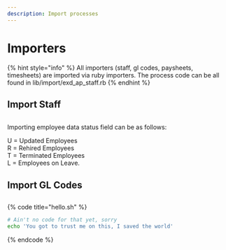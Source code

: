 ```yaml
---
description: Import processes
---
```


# Importers

{% hint style="info" %}
 All importers \(staff, gl codes, paysheets, timesheets\) are imported via ruby importers.  The process code can be all found in lib/import/exd\_ap\_staff.rb
{% endhint %}

## Import Staff

```

```

Importing employee data status field can be as follows:

U = Updated Employees  
R = Rehired Employees  
T = Terminated Employees  
L = Employees on Leave.

## Import GL Codes

## 

{% code title="hello.sh" %}
```bash
# Ain't no code for that yet, sorry
echo 'You got to trust me on this, I saved the world'
```
{% endcode %}



